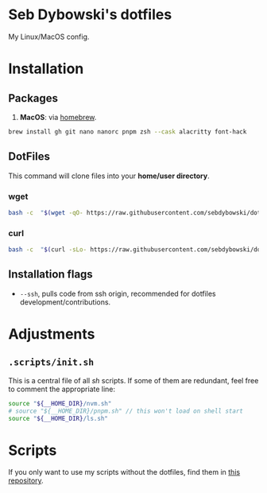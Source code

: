 # Seb Dybowski's dotfiles
My Linux/MacOS config.

# Installation
## Packages
1. **MacOS**: via [homebrew](https://brew.sh/).
```sh
brew install gh git nano nanorc pnpm zsh --cask alacritty font-hack
```

## DotFiles
This command will clone files into your **home/user directory**.

### wget
```bash
bash -c  "$(wget -qO- https://raw.githubusercontent.com/sebdybowski/dotfiles/main/install.sh)"
```

### curl
```bash
bash -c  "$(curl -sLo- https://raw.githubusercontent.com/sebdybowski/dotfiles/main/install.sh)"
```

## Installation flags
- `--ssh`, pulls code from ssh origin, recommended for dotfiles development/contributions.

# Adjustments
## `.scripts/init.sh`
This is a central file of all *sh* scripts. 
If some of them are redundant, feel free to comment the appropriate line:
```sh
source "${__HOME_DIR}/nvm.sh"
# source "${__HOME_DIR}/pnpm.sh" // this won't load on shell start
source "${__HOME_DIR}/ls.sh"
```

# Scripts
If you only want to use my scripts without the dotfiles, find them in [this repository](https://github.com/sebdybowski/scripts).

